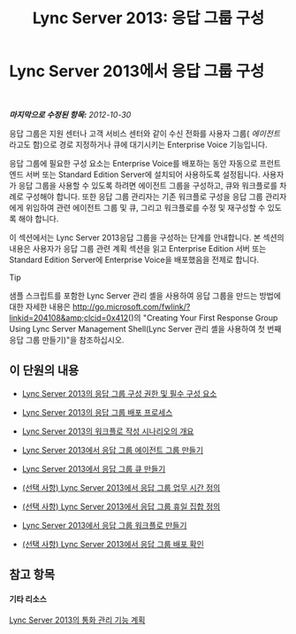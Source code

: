 ﻿---
title: 'Lync Server 2013: 응답 그룹 구성'
TOCTitle: 응답 그룹 구성
ms:assetid: c56db929-cb21-4af0-be3f-c8f807b78a5a
ms:mtpsurl: https://technet.microsoft.com/ko-kr/library/JJ205249(v=OCS.15)
ms:contentKeyID: 49304978
ms.date: 08/24/2015
mtps_version: v=OCS.15
ms.translationtype: HT
---

# Lync Server 2013에서 응답 그룹 구성

 

_**마지막으로 수정된 항목:** 2012-10-30_

응답 그룹은 지원 센터나 고객 서비스 센터와 같이 수신 전화를 사용자 그룹( *에이전트* 라고도 함)으로 경로 지정하거나 큐에 대기시키는 Enterprise Voice 기능입니다.

응답 그룹에 필요한 구성 요소는 Enterprise Voice를 배포하는 동안 자동으로 프런트 엔드 서버 또는 Standard Edition Server에 설치되어 사용하도록 설정됩니다. 사용자가 응답 그룹을 사용할 수 있도록 하려면 에이전트 그룹을 구성하고, 큐와 워크플로를 차례로 구성해야 합니다. 또한 응답 그룹 관리자는 기존 워크플로 구성을 응답 그룹 관리자에게 위임하여 관련 에이전트 그룹 및 큐, 그리고 워크플로를 수정 및 재구성할 수 있도록 해야 합니다.

이 섹션에서는 Lync Server 2013응답 그룹을 구성하는 단계를 안내합니다. 본 섹션의 내용은 사용자가 응답 그룹 관련 계획 섹션을 읽고 Enterprise Edition 서버 또는 Standard Edition Server에 Enterprise Voice을 배포했음을 전제로 합니다.


> [!TIP]
> 샘플 스크립트를 포함한 Lync Server 관리 셸을 사용하여 응답 그룹을 만드는 방법에 대한 자세한 내용은 <A class=uri href="http://go.microsoft.com/fwlink/?linkid=204108%26clcid=0x412">http://go.microsoft.com/fwlink/?linkid=204108&amp;clcid=0x412</A>()의 "Creating Your First Response Group Using Lync Server Management Shell(Lync Server 관리 셸을 사용하여 첫 번째 응답 그룹 만들기)"을 참조하십시오.



## 이 단원의 내용

  - [Lync Server 2013의 응답 그룹 구성 권한 및 필수 구성 요소](lync-server-2013-response-group-configuration-permissions-and-prerequisites.md)

  - [Lync Server 2013의 응답 그룹 배포 프로세스](lync-server-2013-deployment-process-for-response-group.md)

  - [Lync Server 2013의 워크플로 작성 시나리오의 개요](lync-server-2013-overview-of-workflow-creation-scenarios.md)

  - [Lync Server 2013에서 응답 그룹 에이전트 그룹 만들기](lync-server-2013-create-response-group-agent-groups.md)

  - [Lync Server 2013에서 응답 그룹 큐 만들기](lync-server-2013-create-response-group-queues.md)

  - [(선택 사항) Lync Server 2013에서 응답 그룹 업무 시간 정의](lync-server-2013-optional-define-response-group-business-hours.md)

  - [(선택 사항) Lync Server 2013에서 응답 그룹 휴일 집합 정의](lync-server-2013-optional-define-response-group-holiday-sets.md)

  - [Lync Server 2013에서 응답 그룹 워크플로 만들기](lync-server-2013-create-response-group-workflows.md)

  - [(선택 사항) Lync Server 2013에서 응답 그룹 배포 확인](lync-server-2013-optional-verify-response-group-deployment.md)

## 참고 항목

#### 기타 리소스

[Lync Server 2013의 통화 관리 기능 계획](lync-server-2013-planning-for-call-management-features.md)

